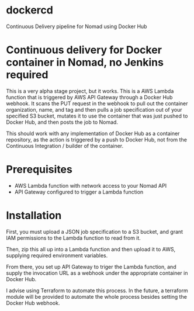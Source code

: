 # dockercd
Continuous Delivery pipeline for Nomad using Docker Hub

# Continuous delivery for Docker container in Nomad, no Jenkins required #

This is a very alpha stage project, but it works.
This is a AWS Lambda function that is triggered by AWS API Gateway through a Docker Hub webhook.
It scans the PUT request in the webhook to pull out the container organization, name, and tag and then pulls a job specification out of
your specified S3 bucket, mutates it to use the container that was just pushed to Docker Hub, and then posts the job to Nomad.

This should work with any implementation of Docker Hub as a container repository, as the action is triggered by a push to Docker Hub,
not from the Continuous Integration / builder of the container.

# Prerequisites #

* AWS Lambda function with network access to your Nomad API
* API Gateway configured to trigger a Lambda function

# Installation #

First, you must upload a JSON job specification to a S3 bucket, and grant IAM permissions to the Lambda function to read from it.

Then, zip this all up into a Lambda function and then upload it to AWS,
supplying required environment variables. 

From there, you set up API Gateway to triger the Lambda function, and supply the invocation URL as a webhook under the appropriate container in Docker Hub.  

I advise using Terraform to automate this process.
In the future, a terraform module will be provided to automate the whole process besides setting the Docker Hub webhook.

